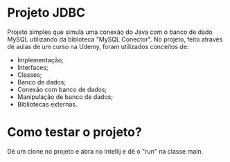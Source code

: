 <h1>
 Projeto JDBC
</h1>
<p>
 Projeto simples que simula uma conexão do Java com o banco de dado MySQL utilizando da bibloteca "MySQL Conector". 
  No projeto, feito através de aulas de um curso na Udemy, foram utilizados conceitos de:
</p>
<ul>
  <li>
    Implementação;
  </li>
  <li>
    Interfaces;
  </li>
  <li>
    Classes;
  </li>
  <li>
    Banco de dados;
  </li>
  <li>
    Conexão com banco de dados;
  </li>
  <li>
    Manipulação de banco de dados;
  </li>
  <li>
    Bibliotecas externas.
  </li>
</ul>
<h1>
  Como testar o projeto?
</h1>
<p>
  Dê um clone no projeto e abra no Intellij e dê o "run" na classe main.
</p>

